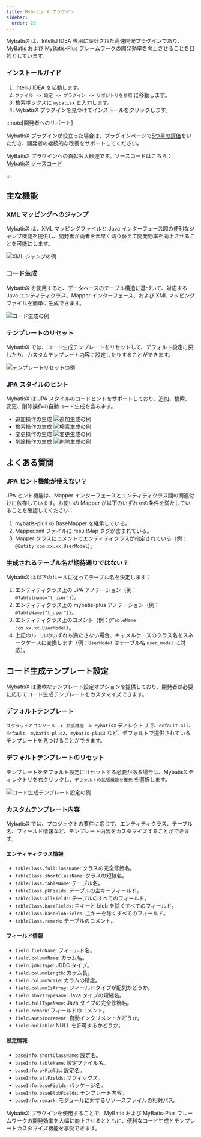 ```yaml
---
title: Mybatis X プラグイン
sidebar:
  order: 20
---
```


MybatisX は、IntelliJ IDEA 専用に設計された高速開発プラグインであり、MyBatis および MyBatis-Plus フレームワークの開発効率を向上させることを目的としています。

### インストールガイド

1. IntelliJ IDEA を起動します。
2. `ファイル -> 設定 -> プラグイン -> リポジトリを参照` に移動します。
3. 検索ボックスに `mybatisx` と入力します。
4. MybatisX プラグインを見つけてインストールをクリックします。

:::note[開発者へのサポート]

MybatisX プラグインが役立った場合は、プラグインページで[5つ星の評価](https://plugins.jetbrains.com/plugin/10119-mybatisx)をいただき、開発者の継続的な改善をサポートしてください。

MyBatisX プラグインへの貢献も大歓迎です。ソースコードはこちら：[MybatisX ソースコード](https://gitee.com/baomidou/MybatisX)

:::

## 主な機能

### XML マッピングへのジャンプ

MybatisX は、XML マッピングファイルと Java インターフェース間の便利なジャンプ機能を提供し、開発者が両者を素早く切り替えて開発効率を向上させることを可能にします。

![XML ジャンプの例](/images/content/mybatisx-jump.gif)

### コード生成

MybatisX を使用すると、データベースのテーブル構造に基づいて、対応する Java エンティティクラス、Mapper インターフェース、および XML マッピングファイルを簡単に生成できます。

![コード生成の例](/images/content/mybatisx-generate.gif)

### テンプレートのリセット

MybatisX では、コード生成テンプレートをリセットして、デフォルト設定に戻したり、カスタムテンプレート内容に設定したりすることができます。

![テンプレートリセットの例](/images/content/mybatisx-reset-template.gif)

### JPA スタイルのヒント

MybatisX は JPA スタイルのコードヒントをサポートしており、追加、検索、変更、削除操作の自動コード生成を含みます。

- 追加操作の生成
  ![追加生成の例](/images/content/mybatisx-tip-insert.gif)
- 検索操作の生成
  ![検索生成の例](/images/content/mybatisx-tip-select.gif)
- 変更操作の生成
  ![変更生成の例](/images/content/mybatisx-tip-update.gif)
- 削除操作の生成
  ![削除生成の例](/images/content/mybatisx-tip-delete.gif)

## よくある質問

### JPA ヒント機能が使えない？

JPA ヒント機能は、Mapper インターフェースとエンティティクラス間の関連付けに依存しています。お使いの Mapper が以下のいずれかの条件を満たしていることを確認してください：

1. mybatis-plus の BaseMapper を継承している。
2. Mapper.xml ファイルに resultMap タグが含まれている。
3. Mapper クラスにコメントでエンティティクラスが指定されている（例：`@Entity com.xx.xx.UserModel`）。

### 生成されるテーブル名が期待通りではない？

MybatisX は以下のルールに従ってテーブル名を決定します：

1. エンティティクラス上の JPA アノテーション（例：`@Table(name="t_user")`）。
2. エンティティクラス上の mybatis-plus アノテーション（例：`@TableName("t_user")`）。
3. エンティティクラス上のコメント（例：`@TableName com.xx.xx.UserModel`）。
4. 上記のルールのいずれも満たさない場合、キャメルケースのクラス名をスネークケースに変換します（例：`UserModel` はテーブル名 `user_model` に対応）。

## コード生成テンプレート設定

MybatisX は柔軟なテンプレート設定オプションを提供しており、開発者は必要に応じてコード生成テンプレートをカスタマイズできます。

### デフォルトテンプレート

`スクラッチとコンソール -> 拡張機能 -> MybatisX` ディレクトリで、`default-all`、`default`、`mybatis-plus2`、`mybatis-plus3` など、デフォルトで提供されているテンプレートを見つけることができます。

### デフォルトテンプレートのリセット

テンプレートをデフォルト設定にリセットする必要がある場合は、MybatisX ディレクトリを右クリックし、`デフォルトの拡張機能を復元` を選択します。

![コード生成テンプレート設定の例](/images/content/mybatisx-template-setting.jpg)

### カスタムテンプレート内容

MybatisX では、プロジェクトの要件に応じて、エンティティクラス、テーブル名、フィールド情報など、テンプレート内容をカスタマイズすることができます。

#### エンティティクラス情報

- `tableClass.fullClassName`: クラスの完全修飾名。
- `tableClass.shortClassName`: クラスの短縮名。
- `tableClass.tableName`: テーブル名。
- `tableClass.pkFields`: テーブルの主キーフィールド。
- `tableClass.allFields`: テーブルのすべてのフィールド。
- `tableClass.baseFields`: 主キーと blob を除くすべてのフィールド。
- `tableClass.baseBlobFields`: 主キーを除くすべてのフィールド。
- `tableClass.remark`: テーブルのコメント。

#### フィールド情報

- `field.fieldName`: フィールド名。
- `field.columnName`: カラム名。
- `field.jdbcType`: JDBC タイプ。
- `field.columnLength`: カラム長。
- `field.columnScale`: カラムの精度。
- `field.columnIsArray`: フィールドタイプが配列かどうか。
- `field.shortTypeName`: Java タイプの短縮名。
- `field.fullTypeName`: Java タイプの完全修飾名。
- `field.remark`: フィールドのコメント。
- `field.autoIncrement`: 自動インクリメントかどうか。
- `field.nullable`: NULL を許可するかどうか。

#### 設定情報

- `baseInfo.shortClassName`: 設定名。
- `baseInfo.tableName`: 設定ファイル名。
- `baseInfo.pkFields`: 設定名。
- `baseInfo.allFields`: サフィックス。
- `baseInfo.baseFields`: パッケージ名。
- `baseInfo.baseBlobFields`: テンプレート内容。
- `baseInfo.remark`: モジュールに対するリソースファイルの相対パス。

MybatisX プラグインを使用することで、MyBatis および MyBatis-Plus フレームワークの開発効率を大幅に向上させるとともに、便利なコード生成とテンプレートカスタマイズ機能を享受できます。
